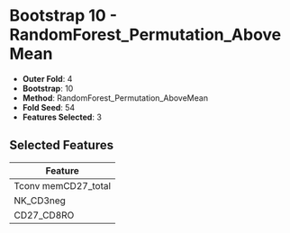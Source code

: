# Bootstrap 10 - RandomForest_Permutation_AboveMean

- **Outer Fold**: 4
- **Bootstrap**: 10
- **Method**: RandomForest_Permutation_AboveMean
- **Fold Seed**: 54
- **Features Selected**: 3

## Selected Features

| Feature |
|---------|
| Tconv memCD27_total |
| NK_CD3neg |
| CD27_CD8RO |
